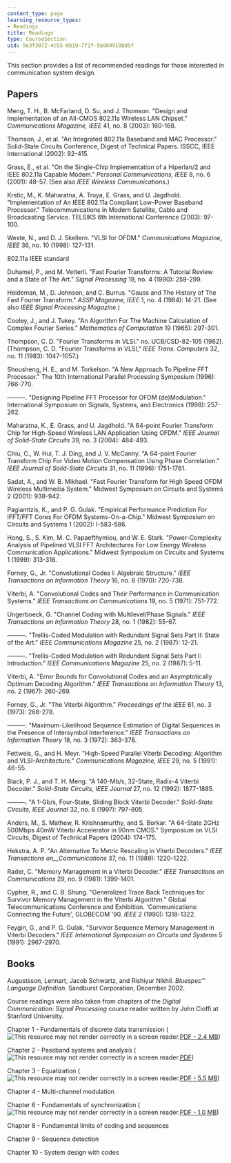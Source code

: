```yaml
---
content_type: page
learning_resource_types:
- Readings
title: Readings
type: CourseSection
uid: 9e3f3072-4c55-0b19-7f1f-9a984910bd5f
---
```


This section provides a list of recommended readings for those interested in communication system design.

Papers
------

Meng, T. H., B. McFarland, D. Su, and J. Thomson. "Design and Implementation of an All-CMOS 802.11a Wireless LAN Chipset." _Communications Magazine, IEEE_ 41, no. 8 (2003): 160-168.

Thomson, J., et al. "An Integrated 802.11a Baseband and MAC Processor." Solid-State Circuits Conference, Digest of Technical Papers. ISSCC, IEEE International (2002): 92-415.

Grass, E., et al. "On the Single-Chip Implementation of a Hiperlan/2 and IEEE 802.11a Capable Modem." _Personal Communications, IEEE_ 8, no. 6 (2001): 48-57. (See also _IEEE Wireless Communications_.)

Krstic, M., K. Maharatna, A. Troya, E. Grass, and U. Jagdhold. "Implementation of An IEEE 802.11a Compliant Low-Power Baseband Processor." Telecommunications in Modern Satellite, Cable and Broadcasting Service. TELSIKS 6th International Conference (2003): 97-100.

Weste, N., and D. J. Skellern. "VLSI for OFDM." _Communications Magazine, IEEE_ 36, no. 10 (1998): 127-131.

802.11a IEEE standard

Duhamel, P., and M. Vetterli. "Fast Fourier Transforms: A Tutorial Review and a State of The Art." _Signal Processing_ 19, no. 4 (1990): 259-299.

Heideman, M., D. Johnson, and C. Burrus. "Gauss and The History of The Fast Fourier Transform." _ASSP Magazine, IEEE_ 1, no. 4 (1984): 14-21. (See also _IEEE Signal Processing Magazine_.)

Cooley, J., and J. Tukey. "An Algorithm For The Machine Calculation of Complex Fourier Series." _Mathematics of Computation_ 19 (1965): 297-301.

Thompson, C. D. "Fourier Transforms in VLSI." no. UCB/CSD-82-105 (1982). (Thompson, C. D. "Fourier Transforms in VLSI," _IEEE Trans. Computers_ 32, no. 11 (1983): 1047-1057.)

Shousheng, H. E., and M. Torkelson. "A New Approach To Pipeline FFT Processor." The 10th International Parallel Processing Symposium (1996): 766-770.

———. "Designing Pipeline FFT Processor for OFDM (de)Modulation." International Symposium on Signals, Systems, and Electronics (1998): 257-262.

Maharatna, K., E. Grass, and U. Jagdhold. "A 64-point Fourier Transform Chip for High-Speed Wireless LAN Application Using OFDM." _IEEE Journal of Solid-State Circuits_ 39, no. 3 (2004): 484-493.

Chiu, C., W. Hui, T. J. Ding, and J. V. McCanny. "A 64-point Fourier Transform Chip For Video Motion Compensation Using Phase Correlation." _IEEE Journal of Solid-State Circuits_ 31, no. 11 (1996): 1751-1761.

Sadat, A., and W. B. Mikhael. "Fast Fourier Transform for High Speed OFDM Wireless Multimedia System." Midwest Symposium on Circuits and Systems 2 (2001): 938-942.

Pagiamtzis, K., and P. G. Gulak. "Empirical Performance Prediction For IFFT/FFT Cores For OFDM Systems-On-a-Chip." Midwest Symposium on Circuits and Systems 1 (2002): I-583-586.

Hong, S., S. Kim, M. C. Papaefthymiou, and W. E. Stark. "Power-Complexity Analysis of Pipelined VLSI FFT Architectures For Low Energy Wireless Communication Applications." Midwest Symposium on Circuits and Systems 1 (1999): 313-316.

Forney, G., Jr. "Convolutional Codes I: Algebraic Structure." _IEEE Transactions on Information Theory_ 16, no. 6 (1970): 720-738.

Viterbi, A. "Convolutional Codes and Their Performance in Communication Systems." _IEEE Transactions on Communications_ 19, no. 5 (1971): 751-772.

Ungerboeck, G. "Channel Coding with Multilevel/Phase Signals." _IEEE Transactions on Information Theory_ 28, no. 1 (1982): 55-67.

———. "Trellis-Coded Modulation with Redundant Signal Sets Part II: State of the Art." _IEEE Communications Magazine_ 25, no. 2 (1987): 12-21.

———. "Trellis-Coded Modulation with Redundant Signal Sets Part I: Introduction." _IEEE Communications Magazine_ 25, no. 2 (1987): 5-11.

Viterbi, A. "Error Bounds for Convolutional Codes and an Asymptotically Optimum Decoding Algorithm." _IEEE Transactions on Information Theory_ 13, no. 2 (1967): 260-269.

Forney, G., Jr. "The Viterbi Algorithm." _Proceedings of the IEEE_ 61, no. 3 (1973): 268-278.

———. "Maximum-Likelihood Sequence Estimation of Digital Sequences in the Presence of Intersymbol Interference." _IEEE Transactions on Information Theory_ 18, no. 3 (1972): 363-378.

Fettweis, G., and H. Meyr. "High-Speed Parallel Viterbi Decoding: Algorithm and VLSI-Architecture." _Communications Magazine, IEEE_ 29, no. 5 (1991): 46-55.

Black, P. J., and T. H. Meng. "A 140-Mb/s, 32-State, Radix-4 Viterbi Decoder." _Solid-State Circuits, IEEE Journal_ 27, no. 12 (1992): 1877-1885.

———. "A 1-Gb/s, Four-State, Sliding Block Viterbi Decoder." _Solid-State Circuits, IEEE Journal_ 32, no. 6 (1997): 797-805.

Anders, M., S. Mathew, R. Krishnamurthy, and S. Borkar. "A 64-State 2GHz 500Mbps 40mW Viterbi Accelerator in 90nm CMOS." Symposium on VLSI Circuits, Digest of Technical Papers (2004): 174-175.

Hekstra, A. P. "An Alternative To Metric Rescaling in Viterbi Decoders." _IEEE Transactions on__Communications_ 37, no. 11 (1989): 1220-1222.

Rader, C. "Memory Management in a Viterbi Decoder." _IEEE Transactions on Communications_ 29, no. 9 (1981): 1399-1401.

Cypher, R., and C. B. Shung. "Generalized Trace Back Techniques for Survivor Memory Management in the Viterbi Algorithm." Global Telecommunications Conference and Exhibition. 'Communications: Connecting the Future', GLOBECOM '90. _IEEE_ 2 (1990): 1318-1322.

Feygin, G., and P. G. Gulak. "Survivor Sequence Memory Management in Viterbi Decoders." _IEEE International Symposium on Circuits and Systems_ 5 (1991): 2967-2970.

Books
-----

Augustsson, Lennart, Jacob Schwartz, and Rishiyur Nikhil. _Bluespec™ Language Definition_. Sandburst Corporation, December 2002.

Course readings were also taken from chapters of the _Digital Communication: Signal Processing_ course reader written by John Cioffi at Stanford University.

Chapter 1 - Fundamentals of discrete data transmission (![This resource may not render correctly in a screen reader.](/images/inacessible.gif)[PDF - 2.4 MB](http://stanford.edu/group/cioffi/ee379a/course_reader/chap1.pdf))

Chapter 2 - Passband systems and analysis (![This resource may not render correctly in a screen reader.](/images/inacessible.gif)[PDF](http://stanford.edu/group/cioffi/ee379a/course_reader/chap2.pdf))

Chapter 3 - Equalization (![This resource may not render correctly in a screen reader.](/images/inacessible.gif)[PDF - 5.5 MB](http://stanford.edu/group/cioffi/ee379a/course_reader/chap3.pdf))

Chapter 4 - Multi-channel modulation

Chapter 6 - Fundamentals of synchronization (![This resource may not render correctly in a screen reader.](/images/inacessible.gif)[PDF - 1.0 MB](http://stanford.edu/group/cioffi/ee379a/course_reader/chap6.pdf))

Chapter 8 - Fundamental limits of coding and sequences

Chapter 9 - Sequence detection

Chapter 10 - System design with codes